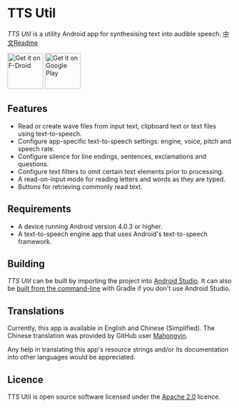 TTS Util
========

*TTS Util* is a utility Android app for synthesising text into audible speech.
[中文Readme](README_CN.md)

[<img src="https://fdroid.gitlab.io/artwork/badge/get-it-on.png"
     alt="Get it on F-Droid"
     height="80">](https://f-droid.org/packages/com.danefinlay.ttsutil/)
[<img src="https://play.google.com/intl/en_us/badges/images/generic/en-play-badge.png"
     alt="Get it on Google Play"
     height="80">](https://play.google.com/store/apps/details?id=com.danefinlay.ttsutil)

Features
--------

- Read or create wave files from input text, clipboard text or text files using text-to-speech.
- Configure app-specific text-to-speech settings: engine, voice, pitch and speech rate.
- Configure silence for line endings, sentences, exclamations and questions.
- Configure text filters to omit certain text elements prior to processing.
- A read-on-input mode for reading letters and words as they are typed.
- Buttons for retrieving commonly read text.

Requirements
------------
- A device running Android version 4.0.3 or higher.
- A text-to-speech engine app that uses Android's text-to-speech framework.

Building
--------

*TTS Util* can be built by importing the project into [Android Studio](https://developer.android.com/studio). It can also be [built from the command-line](https://developer.android.com/studio/build/building-cmdline.html) with Gradle if you don't use Android Studio.

Translations
------------

Currently, this app is available in English and Chinese (Simplified).  The Chinese translation was provided by GitHub user [Mahongyin](https://github.com/1976222027).

Any help in translating this app's resource strings and/or its documentation into other languages would be appreciated.

Licence
-------

TTS Util is open source software licensed under the [Apache 2.0](https://www.apache.org/licenses/LICENSE-2.0.html) licence.
